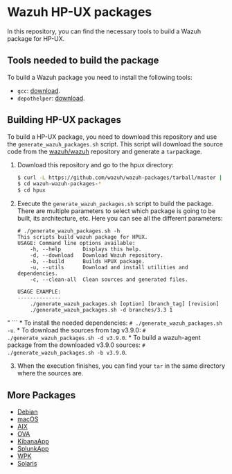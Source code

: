 Wazuh HP-UX packages
==================

In this repository, you can find the necessary tools to build a Wazuh package for HP-UX.

## Tools needed to build the package

To build a Wazuh package you need to install the following tools:
  - `gcc`: [download](http://hpux.connect.org.uk/hppd/cgi-bin/search?term=gcc&Search=Search).
  - `depothelper`: [download](http://hpux.connect.org.uk/hppd/hpux/Sysadmin/depothelper-2.20/).



## Building HP-UX packages

To build a HP-UX package, you need to download this repository and use the `generate_wazuh_packages.sh` script. This script will download the source code from the [wazuh/wazuh](https://github.com/wazuh/wazuh) repository and generate a `tar`package.

1. Download this repository and go to the hpux directory:
    ```bash
    $ curl -L https://github.com/wazuh/wazuh-packages/tarball/master | tar zx
    $ cd wazuh-wazuh-packages-*
    $ cd hpux
    ```

2. Execute the `generate_wazuh_packages.sh` script to build the package. There are multiple parameters to select which package is going to be built, its architecture, etc. Here you can see all the different parameters:
    ```shellsession
    # ./generate_wazuh_packages.sh -h
    This scripts build wazuh package for HPUX.
    USAGE: Command line options available:
        -h, --help       Displays this help.
        -d, --download   Download Wazuh repository.
        -b, --build      Builds HPUX package.
        -u, --utils      Download and install utilities and dependencies.
        -c, --clean-all  Clean sources and generated files.

    USAGE EXAMPLE:
    --------------
        ./generate_wazuh_packages.sh [option] [branch_tag] [revision]
        ./generate_wazuh_packages.sh -d branches/3.3 1
  "
    ```
    * To install the needed dependencies:
        `# ./generate_wazuh_packages.sh -u`.
    * To download the sources from tag v3.9.0:
        `# ./generate_wazuh_packages.sh -d v3.9.0`.
    * To build a wazuh-agent package from the downloaded v3.9.0 sources:
        `# ./generate_wazuh_packages.sh -b v3.9.0`.

3. When the execution finishes, you can find your `tar` in the same directory where the sources are.

## More Packages

- [Debian](/debs/README.md)
- [macOS](/macos/README.md)
- [AIX](/aix/README.md)
- [OVA](/ova/README.md)
- [KibanaApp](/wazuhapp/README.md)
- [SplunkApp](/splunkapp/README.md)
- [WPK](/wpk/README.md)
- [Solaris](/solaris/README.md)
